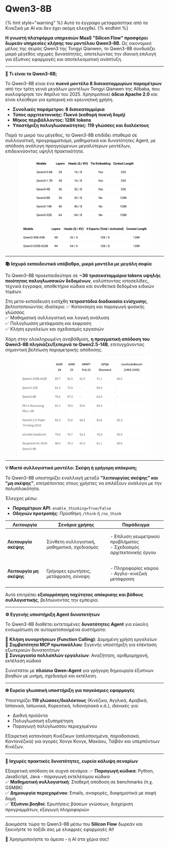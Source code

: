 # Qwen3-8B


{% hint style="warning" %}
Αυτό το έγγραφο μεταφράστηκε από τα Κινεζικά με AI και δεν έχει ακόμη ελεγχθεί.
{% endhint %}




**Η γνωστή πλατφόρμα υπηρεσιών MaaS "Silicon Flow" προσφέρει δωρεάν υπηρεσίες κλήσης του μοντέλου Qwen3-8B.** Ως οικονομικό μέλος της σειράς Qwen3 της Tongyi Qianwen, το Qwen3-8B συνδυάζει μικρό μέγεθος ισχυρές δυνατότητες, αποτελώντας την ιδανική επιλογή για έξυπνες εφαρμογές και αποτελεσματική ανάπτυξη.

***

**🚀 Τι είναι το Qwen3-8B;**

Το Qwen3-8B είναι ένα **πυκνό μοντέλο 8 δισεκατομμυρίων παραμέτρων** από την τρίτη γενιά μεγάλων μοντέλων Tongyi Qianwen της Alibaba, που κυκλοφόρησε τον Απρίλιο του 2025. Χρησιμοποιεί **άδεια Apache 2.0** και είναι ελεύθερο για εμπορική και ερευνητική χρήση.

* **Συνολικές παράμετροι: 8 δισεκατομμύρια**
* **Τύπος αρχιτεκτονικής: Πυκνό (καθαρή πυκνή δομή)**
* **Μήκος περιβάλλοντος: 128K tokens**
* **Υποστήριξη πολυγλωσσικότητας: 119 γλώσσες και διαλέκτους**

Παρά το μικρό του μέγεθος, το Qwen3-8B επιδίδει σταθερά σε συλλογιστική, προγραμματισμό, μαθηματικά και δυνατότητες Agent, με απόδοση ανάλογη προηγούμενων μεγαλύτερων μοντέλων, επιδεικνύοντας υψηλή πρακτικότητα.

<figure><img src="../../../.gitbook/assets/image (2).png" alt=""><figcaption></figcaption></figure>

***

**📚 Ισχυρό εκπαιδευτικό υπόβαθρο, μικρό μοντέλο με μεγάλη σοφία**

Το Qwen3-8B προεκπαιδεύτηκε σε **~36 τρισεκατομμύρια tokens υψηλής ποιότητας πολυγλωσσικών δεδομένων**, καλύπτοντας ιστοσελίδες, τεχνικά έγγραφα, αποθετήρια κώδικα και συνθετικά δεδομένα ειδικών τομέων.

Στη μετα-εκπαίδευση εισήχθη **τετραστάδια διαδικασία ενίσχυσης**, βελτιστοποιώντας ιδιαίτερα:
✅ Κατανόηση και παραγωγή φυσικής γλώσσας\
✅ Μαθηματική συλλογιστική και λογική ανάλυση\
✅ Πολύγλωσση μετάφραση και έκφραση\
✅ Κλήση εργαλείων και σχεδιασμός εργασιών

Χάρη στην ολοκληρωμένη αναβάθμιση, **η πραγματική απόδοση του Qwen3-8B πλησιάζει/ξεπερνά το Qwen2.5-14B**, επιτυγχάνοντας σημαντική βελτίωση παραμετρικής απόδοσης.

<figure><img src="../../../.gitbook/assets/image (1) (1).png" alt=""><figcaption></figcaption></figure>

***

**💡 Μικτό συλλογιστικό μοντέλο: Σκέψη ή γρήγορη απόκριση;**

Το Qwen3-8B υποστηρίζει εναλλαγή μεταξύ **"λειτουργίας σκέψης" και "μη σκέψης"**, επιτρέποντας στους χρήστες να επιλέξουν ανάλογα με την πολυπλοκότητα.

Έλεγχος μέσω:
* **Παραμέτρων API**: `enable_thinking=True/False`
* **Οδηγιών προτροπής**: Προσθήκη `/think` ή `/no_think`

| Λειτουργία       | Σενάρια χρήσης          | Παράδειγμα                             |
| ---------------- | ----------------------- | -------------------------------------- |
| **Λειτουργία σκέψης**  | Σύνθετη συλλογιστική, μαθηματικά, σχεδιασμός | <p>- Επίλυση γεωμετρικού προβλήματος<br>- Σχεδιασμός αρχιτεκτονικής έργου</p> |
| **Λειτουργία μη σκέψης** | Γρήγορες ερωτήσεις, μετάφραση, σύνοψη  | <p>- Πληροφορίες καιρού<br>- Αγγλο-κινεζική μετάφραση</p> |

Αυτό επιτρέπει **εξισορρόπηση ταχύτητας απόκρισης και βάθους συλλογιστικής**, βελτιώνοντας την εμπειρία.

***

**⚙️ Εγγενής υποστήριξη Agent δυνατοτήτων**

Το Qwen3-8B διαθέτει εκτεταμένες **δυνατότητες Agent** για εύκολη ενσωμάτωση σε αυτοματοποιημένα συστήματα:

🔹 **Κλήση συναρτήσεων (Function Calling)**: Δομημένη χρήση εργαλείων\
🔹 **Συμβατότητα MCP πρωτοκόλλου**: Εγγενής υποστήριξη για επέκταση εξωτερικών δυνατοτήτων\
🔹 **Συνεργασία πολλαπλών εργαλείων**: Αναζήτηση, αριθμομηχανή, εκτέλεση κώδικα

Συνιστάται με **πλαίσιο Qwen-Agent** για γρήγορη δημιουργία έξυπνων βοηθών με μνήμη, σχεδιασμό και εκτέλεση.

***

**🌐 Ευρεία γλωσσική υποστήριξη για παγκόσμιες εφαρμογές**

Υποστηρίζει **119 γλώσσες/διαλέκτους** (Κινέζικα, Αγγλικά, Αραβικά, Ισπανικά, Ιαπωνικά, Κορεατικά, Ινδονησιακά κ.ά.), ιδανικές για:
* Διεθνή προϊόντα
* Πολυγλωσσική εξυπηρέτηση
* Παραγωγή πολύγλωσσου περιεχομένου

Εξαιρετική κατανόηση Κινέζικων (απλοποιημένα, παραδοσιακά, Καντονέζικα) για αγορές Χονγκ Κονγκ, Μακάου, Ταϊβάν και υπερπόντιων Κινέζων.

***

**🧠 Ισχυρές πρακτικές δυνατότητες, ευρεία κάλυψη σεναρίων**

Εξαιρετική απόδοση σε συχνά σενάρια:
✅ **Παραγωγή κώδικα**: Python, JavaScript, Java - παραγωγή εκτελέσιμου κώδικα\
✅ **Μαθηματική συλλογιστική**: Σταθερή απόδοση σε benchmarks (π.χ. GSM8K)\
✅ **Δημιουργία περιεχομένου**: Emails, αναφορές, διαφημιστικά με σαφή δομή\
✅ **Έξυπνοι βοηθοί**: Ερωτήσεις βάσεων γνώσεων, διαχείριση προγραμμάτων, εξαγωγή πληροφοριών

***

Δοκιμάστε τώρα το Qwen3-8B μέσω του **Silicon Flow** δωρεάν και ξεκινήστε το ταξίδι σας με ελαφριές εφαρμογές AI!  

📘 Χρησιμοποιήστε το άμεσα - η AI στα χέρια σας!